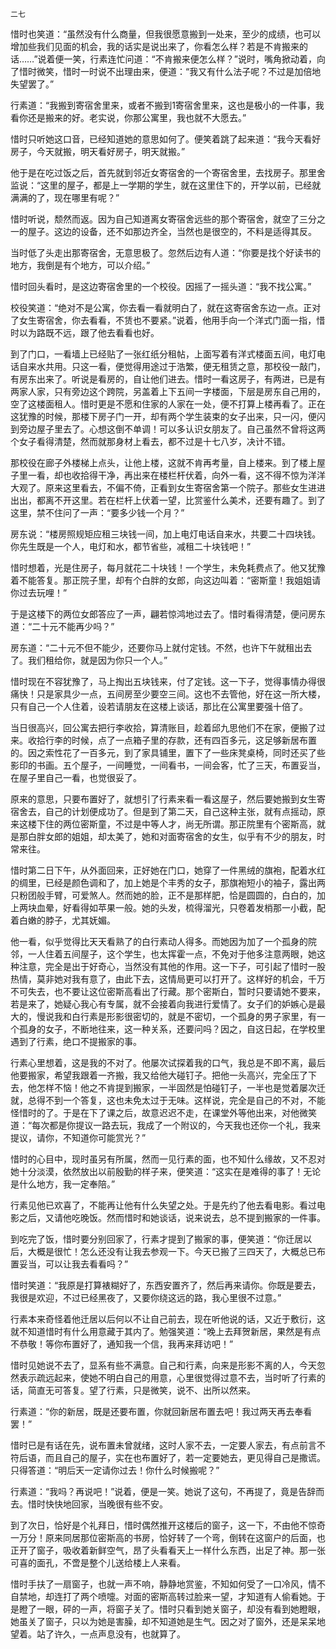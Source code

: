     二七 

   惜时也笑道：“虽然没有什么商量，但我很愿意搬到一处来，至少的成绩，也可以增加些我们见面的机会，我的话实是说出来了，你看怎么样？若是不肯搬来的话……”说着便一笑，行素连忙问道：“不肯搬来便怎么样？”说时，嘴角掀动着，向了惜时微笑，惜时一时说不出理由来，便道：“我又有什么法子呢？不过是加倍地失望罢了。”

   行素道：“我搬到寄宿舍里来，或者不搬到1寄宿舍里来，这也是极小的一件事，我看你还是搬来的好。老实说，你那公寓里，我也就不大愿去。”

   惜时只听她这口音，已经知道她的意思如何了。便笑着跳了起来道：“我今天看好房子，今天就搬，明天看好房子，明天就搬。”

   他于是在吃过饭之后，首先就到邻近女寄宿舍的一个寄宿舍里，去找房子。那里舍监说：“这里的屋子，都是上一学期的学生，就在这里住下的，开学以前，已经就满满的了，现在哪里有呢？”

   惜时听说，颓然而返。因为自己知道离女寄宿舍远些的那个寄宿舍，就空了三分之一的屋子。这边的设备，还不如那边齐全，当然也是很空的，不料是适得其反。

   当时低了头走出那寄宿舍，无意思极了。忽然后边有人道：“你要是找个好读书的地方，我倒是有个地方，可以介绍。”

   惜时回头看时，是这边寄宿舍里的一个校役。因摇了一摇头道：“我不找公寓。”

   校役笑道：“绝对不是公寓，你去看一看就明白了，就在这寄宿舍东边一点。正对了女生寄宿舍，你去看看，不赁也不要紧。”说着，他用手向一个洋式门面一指，惜时以为路既不远，跟了他去看看也好。

   到了门口，一看墙上已经贴了一张红纸分租帖，上面写着有洋式楼面五间，电灯电话自来水共用。只这一看，便觉得用途过于浩繁，便无租赁之意，那校役一敲门，有房东出来了。听说是看房的，自让他们进去。惜时一看这房子，有两进，已是有两家人家，只有旁边这个跨院，另盖着上下五间一字楼面，下层是房东自己用的，空了这楼面租人。惜时更是不愿和住家的人家在一处，便不打算上楼再看了。正在这犹豫的时候，那楼下房子门一开，却有两个学生装束的女子出来，只一闪，便闪到旁边屋子里去了。心想这倒不单调！可以多认识女朋友了。自己虽然不曾将这两个女子看得清楚，然而就那身材上看去，都不过是十七八岁，决计不错。

   那校役在廊子外楼梯上点头，让他上楼，这就不肯再考量，自上楼来。到了楼上屋子里一看，却也收拾得干净，再出来在楼栏杆伏着，向外一看，这不得不惊为洋洋大观了。原来这里看去，不偏不倚，正看到女生寄宿舍第一个院子。那些女生进进出出，都离不开这里。若在栏杆上伏着一望，比赏鉴什么美术，还要有趣了。到了这里，禁不住问了一声：“要多少钱一个月？”

   房东说：“楼房照规矩应租三块钱一间，加上电灯电话自来水，共要二十四块钱。你先生既是一个人，电灯和水，都节省些，减租二十块钱吧！”

   惜时想着，光是住房子，每月就花二十块钱！一个学生，未免耗费点了。他又犹豫着不能答复。那正院子里，却有个白胖的女郎，向这边叫着：“密斯童！我姐姐请你过去玩哩！”

   于是这楼下的两位女郎答应了一声，翩若惊鸿地过去了。惜时看得清楚，便问房东道：“二十元不能再少吗？”

   房东道：“二十元不但不能少，还要你马上就付定钱。不然，也许下午就租出去了。我们租给你，就是因为你只一个人。”

   惜时现在不容犹豫了，马上掏出五块钱来，付了定钱。这一下子，觉得事情办得很痛快！只是家具少一点，五间房至少要空三间。这也不去管他，好在这一所大楼，只有自己一个人住着，设若请朋友在这楼上谈话，那比在公寓里要强十倍了。

   当日很高兴，回公寓去把行李收拾，算清账目，趁着邱九思他们不在家，便搬了过来。收拾行李的时候，点了一点箱子里的存款，还有四百多元，这足够新居布置的。因之索性花了一百多元，到了家具铺里，置下了一些床凳桌椅，同时还买了些影印的书画。五个屋子，一间睡觉，一间看书，一间会客，忙了三天，布置妥当，在屋子里自己一看，也觉很妥了。

   原来的意思，只要布置好了，就想引了行素来看一看这屋子，然后要她搬到女生寄宿舍去，自己的计划便成功了。但是到了第二天，自己这种主张，就有点摇动，原来这楼下住的两位密斯童，不过是中等人才，尚无所谓。那正院里有个密斯高，就是那白胖女郎的姐姐，却太美了，她和对面寄宿舍的女生，似乎有不少的朋友，时常来往。

   惜时第二日下午，从外面回来，正好她在门口，她穿了一件黑绒的旗袍，配着水红的绸里，已经是颜色调和了，加上她是个丰秀的女子，那旗袍短小的袖子，露出两只粉团般手臂，可爱煞人。然而她的脸，正不是那样肥，恰是圆圆的，白白的，加上两块血晕，好看得如苹果一般。她的头发，梳得溜光，只卷着发梢那一小截，配着白嫩的脖子，尤其妩媚。

   他一看，似乎觉得比天天看熟了的白行素动人得多。而她因为加了一个孤身的院邻，一人住着五间屋子，这个学生，也太挥霍一点，不免对于他多注意两眼，她这种注意，完全是出于好奇心，当然没有其他的作用。这一下子，可引起了惜时一股热情，莫非她对我有意了，由此下去，这情局更可以打开了。这样好的机会，千万不可失去，也不要让这位密斯高看出了行藏。那个密斯白，暂时只要请她不要来，若是来了，她疑心我心有专属，就不会接着向我进行爱情了。女子们的妒嫉心是最大的，慢说我和白行素是形影很密切的，就是不密切，一个孤身的男子家里，有一个孤身的女子，不断地往来，这一种关系，还要问吗？因之，自这日起，在学校里遇到了行素，绝口不提搬家的事。

   行素心里想着，这是我的不对了。他屡次试探着我的口气，我总是不即不离，最后他要搬家，希望我跟着一齐搬，我又给他大碰钉子。把他一头高兴，完全压了下去，他怎样不恼！他之不肯提到搬家，一半固然是怕碰钉子，一半也是觉着屡次迁就，总得不到一个答复，这也未免太过于无味。这样说，完全是自己的不对，不能怪惜时的了。于是在下了课之后，故意迟迟不走，在课堂外等他出来，对他微笑道：“每次都是你提议一路去玩，我成了一个附议的，今天我也还你一个礼，我来提议，请你，不知道你可能赏光？”

   惜时的心目中，现时虽另有所属，然而一见行素的面，也不知什么缘故，又不忍对她十分淡漠，依然放出以前殷勤的样子来，便笑道：“这实在是难得的事了！无论是什么地方，我一定奉陪。”

   行素见他已欢喜了，不能再让他有什么失望之处。于是先约了他去看电影。看过电影之后，又请他吃晚饭。然而惜时和她谈话，说来说去，总不提到搬家的一件事。

   到吃完了饭，惜时要分别回家了，行素才提到了搬家的事，便笑道：“你迁居以后，大概是很忙！怎么还没有让我去参观一下。今天已搬了三四天了，大概总已布置妥当，可以让我去看看吗？”

   惜时笑道：“我原是打算裱糊好了，东西安置齐了，然后再来请你。你既是要去，我很是欢迎，不过已经黑夜了，又要你绕这远的路，我心里很不过意。”

   行素本来奇怪着他迁居以后何以不让自己前去，现在听他说的话，又近于敷衍，这就不知道惜时有什么用意藏于其内了。勉强笑道：“晚上去拜贺新居，果然是有点不恭敬！等你布置好了，通知我一个信，我再来拜访吧！”

   惜时见她说不去了，显系有些不满意。自己和行素，向来是形影不离的人，今天忽然表示疏远起来，使她不明白自己的用意，心里很觉得过意不去，当时听了行素的话，简直无可答复。望了行素，只是微笑，说不、出所以然来。

   行素道：“你的新居，既是还要布置，你就回新居布置去吧！我过两天再去奉看罢！”

   惜时已是有话在先，说布置未曾就绪，这时人家不去，一定要人家去，有点前言不符后语，而且自己的屋子，实在也布置好了，若一定要她去，更见得自己是撒谎。只得答道：“明后天一定请你过去！你什么时候搬呢？”

   行素道：“我吗？再说吧！”说着，便是一笑。她说了这句，不再提了，竟是告辞而去。惜时快快地回家，当晚很有些不安。

   到了次日，恰好是个礼拜日，惜时偶然推开这楼后的窗子，这一下，不由他不惊奇一万分！原来同居那位密斯高的书房，恰好转了一个弯，倒转在这窗户的后面，也正开了窗子，吸收着新鲜空气，昂了头看看天上一样什么东西，出足了神。那一张可喜的面孔，不啻是整个儿送给楼上人来看。

   惜时手扶了一扇窗子，也就一声不响，静静地赏鉴，不知如何受了一口冷风，情不自禁地，却连打了两个喷嚏。对面的密斯高转过脸来一望，才知道有人偷看她。于是瞪了一眼，砰的一声，将窗子关了。惜时只看到她关窗子，却没有看到她瞪眼，她虽关了窗子，只以为她是害臊，却不知道她是生气。因之对了窗外，还是呆呆地望着。站了许久，一点声息没有，也就算了。


